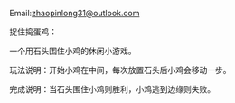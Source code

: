 Email:zhaopinlong31@outlook.com

捉住捣蛋鸡：

一个用石头围住小鸡的休闲小游戏。

玩法说明：开始小鸡在中间，每次放置石头后小鸡会移动一步。

完成说明：当石头围住小鸡则胜利，小鸡逃到边缘则失败。
